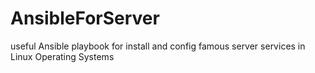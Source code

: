 # AnsibleForServer
useful Ansible playbook for install and config famous server services in Linux Operating Systems
